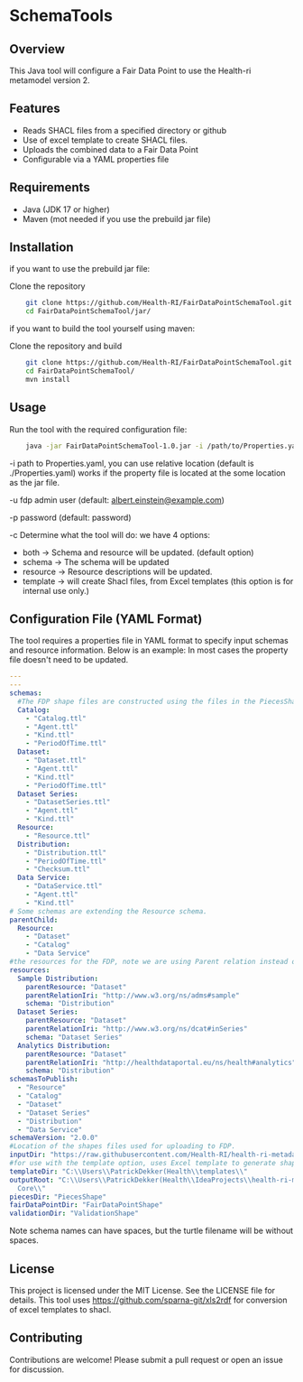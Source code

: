 # SchemaTools

## Overview

This Java tool will configure a Fair Data Point to use the Health-ri metamodel version 2.

## Features

- Reads SHACL files from a specified directory or github
- Use of excel template to create SHACL files.
- Uploads the combined data to a Fair Data Point
- Configurable via a YAML properties file

## Requirements

- Java (JDK 17 or higher)
- Maven (mot needed if you use the prebuild jar file)

## Installation

if you want to use the prebuild jar file:

Clone the repository

```sh
    git clone https://github.com/Health-RI/FairDataPointSchemaTool.git
    cd FairDataPointSchemaTool/jar/
```

if you want to build the tool yourself using maven:

Clone the repository and build

```sh
    git clone https://github.com/Health-RI/FairDataPointSchemaTool.git
    cd FairDataPointSchemaTool/
    mvn install
```

## Usage

Run the tool with the required configuration file:

```sh
    java -jar FairDataPointSchemaTool-1.0.jar -i /path/to/Properties.yaml -h address_of_fdp -p yourpassword -u username -c command
```

-i path to Properties.yaml, you can use relative location (default is ./Properties.yaml) works if the property file is
located at the some location as the jar file.

-u fdp admin user (default: albert.einstein@example.com)

-p password (default: password)

-c Determine what the tool will do: we have 4 options:

* both -> Schema and resource will be updated. (default option)
* schema -> The schema will be updated
* resource -> Resource descriptions will be updated.
* template -> will create Shacl files, from Excel templates (this option is for internal use only.)

## Configuration File (YAML Format)

The tool requires a properties file in YAML format to specify input schemas and resource information.
Below is an example: In most cases the property file doesn't need to be updated.

```yaml
---
---
schemas:
  #The FDP shape files are constructed using the files in the PiecesShape folder.
  Catalog:
    - "Catalog.ttl"
    - "Agent.ttl"
    - "Kind.ttl"
    - "PeriodOfTime.ttl"
  Dataset:
    - "Dataset.ttl"
    - "Agent.ttl"
    - "Kind.ttl"
    - "PeriodOfTime.ttl"
  Dataset Series:
    - "DatasetSeries.ttl"
    - "Agent.ttl"
    - "Kind.ttl"
  Resource:
    - "Resource.ttl"
  Distribution:
    - "Distribution.ttl"
    - "PeriodOfTime.ttl"
    - "Checksum.ttl"
  Data Service:
    - "DataService.ttl"
    - "Agent.ttl"
    - "Kind.ttl"
# Some schemas are extending the Resource schema.
parentChild:
  Resource:
    - "Dataset"
    - "Catalog"
    - "Data Service"
#the resources for the FDP, note we are using Parent relation instead of Childeren (as the FDP does)
resources:
  Sample Distribution:
    parentResource: "Dataset"
    parentRelationIri: "http://www.w3.org/ns/adms#sample"
    schema: "Distribution"
  Dataset Series:
    parentResource: "Dataset"
    parentRelationIri: "http://www.w3.org/ns/dcat#inSeries"
    schema: "Dataset Series"
  Analytics Distribution:
    parentResource: "Dataset"
    parentRelationIri: "http://healthdataportal.eu/ns/health#analytics"
    schema: "Distribution"
schemasToPublish:
  - "Resource"
  - "Catalog"
  - "Dataset"
  - "Dataset Series"
  - "Distribution"
  - "Data Service"
schemaVersion: "2.0.0"
#Location of the shapes files used for uploading to FDP.
inputDir: "https://raw.githubusercontent.com/Health-RI/health-ri-metadata/v2.0.0-RC/Formalisation(shacl)/Core/PiecesShape/"
#for use with the template option, uses Excel template to generate shapes files (Health-ri use only!)
templateDir: "C:\\Users\\PatrickDekker(Health\\templates\\"
outputRoot: "C:\\Users\\PatrickDekker(Health\\IdeaProjects\\health-ri-metadata\\Formalisation(shacl)\\\
  Core\\"
piecesDir: "PiecesShape"
fairDataPointDir: "FairDataPointShape"
validationDir: "ValidationShape"


```

Note schema names can have spaces, but the turtle filename will be without spaces.

## License

This project is licensed under the MIT License. See the LICENSE file for details.
This tool uses https://github.com/sparna-git/xls2rdf for conversion of excel templates to shacl.

## Contributing

Contributions are welcome! Please submit a pull request or open an issue for discussion.

